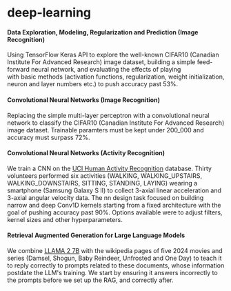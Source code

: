 # deep-learning

#### Data Exploration, Modeling, Regularization and Prediction (Image Recognition)
Using TensorFlow Keras API to explore the well-known CIFAR10 (Canadian Institute For Advanced Research) image dataset, building a simple feed-forward neural network, and evaluating the effects of playing with basic methods (activation functions, regularization, weight initialization, neuron and layer numbers etc.) to push accuracy past 53%.

#### Convolutional Neural Networks (Image Recognition)
Replacing the simple multi-layer perceptron with a convolutional neural network to classify the CIFAR10 (Canadian Institute For Advanced Research) image dataset. Trainable paramters must be kept under 200_000 and accuracy must surpass 72%.

#### Convolutional Neural Networks (Activity Recognition)
We train a CNN on the [UCI Human Activity Recognition](https://archive.ics.uci.edu/dataset/240/human+activity+recognition+using+smartphones) database. Thirty volunteers performed six activities (WALKING, WALKING_UPSTAIRS, WALKING_DOWNSTAIRS, SITTING, STANDING, LAYING) wearing a smartphone (Samsung Galaxy S II) to collect 3-axial linear acceleration and 3-axial angular velocity data. The nn design task focused on building narrow and deep Conv1D kernels starting from a fixed architecture with the goal of pushing accuracy past 90%. Options available were to adjust filters, kernel sizes and other hyperparameters. 

#### Retrieval Augmented Generation for Large Language Models
We combine [LLAMA 2 7B](https://huggingface.co/meta-llama/Llama-2-7b-chat-hf) with the wikipedia pages of five 2024 movies and series (Damsel, Shogun, Baby Reindeer, Unfrosted and One Day) to teach it to reply correctly to prompts related to these documents, whose information postdate the LLM's training. We start by ensuring it answers incorrectly to the prompts before we set up the RAG, and correctly after.
